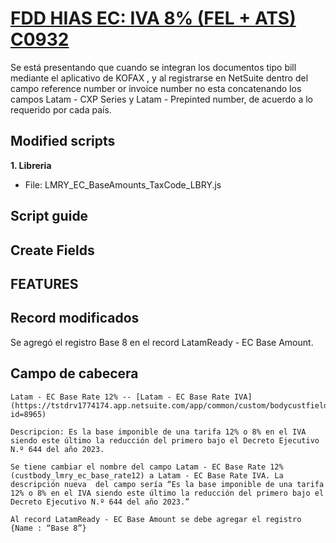 # [FDD HIAS EC: IVA 8% (FEL + ATS) C0932](https://docs.google.com/document/d/1y3mJ9W5czhFQCtb42TO1m2um44L6nbpTkkCBnM0j9sI/edit)

Se está presentando que cuando se integran los documentos tipo bill mediante el aplicativo de KOFAX , y al registrarse en NetSuite dentro del campo reference number or invoice number no esta concatenando los campos Latam - CXP Series y Latam - Prepinted number, de acuerdo a lo requerido por cada país.

## Modified scripts


**1. Libreria**

- 	File: LMRY_EC_BaseAmounts_TaxCode_LBRY.js

## Script guide



## Create Fields 


## FEATURES


## Record modificados

 Se agregó el registro Base 8 en el record LatamReady - EC Base Amount.

## Campo de cabecera

    Latam - EC Base Rate 12% -- [Latam - EC Base Rate IVA] (https://tstdrv1774174.app.netsuite.com/app/common/custom/bodycustfield.nl?id=8965)

    Descripcion: Es la base imponible de una tarifa 12% o 8% en el IVA siendo este último la reducción del primero bajo el Decreto Ejecutivo N.º 644 del año 2023.

    Se tiene cambiar el nombre del campo Latam - EC Base Rate 12% (custbody_lmry_ec_base_rate12) a Latam - EC Base Rate IVA. La descripción nueva  del campo sería “Es la base imponible de una tarifa 12% o 8% en el IVA siendo este último la reducción del primero bajo el Decreto Ejecutivo N.º 644 del año 2023.”

    Al record LatamReady - EC Base Amount se debe agregar el registro {Name : “Base 8”}























